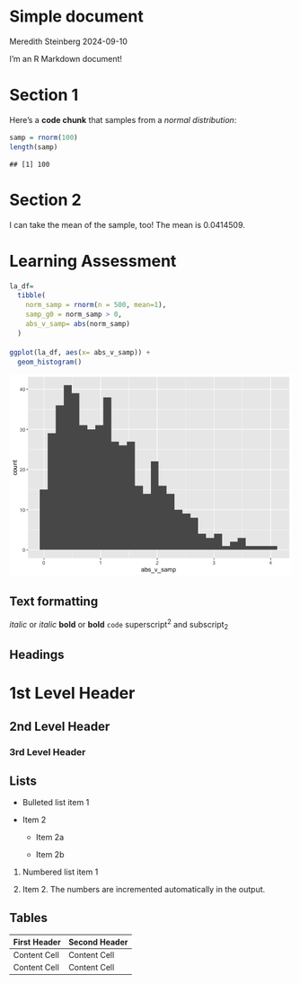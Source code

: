 Simple document
================
Meredith Steinberg
2024-09-10

I’m an R Markdown document!

# Section 1

Here’s a **code chunk** that samples from a *normal distribution*:

``` r
samp = rnorm(100)
length(samp)
```

    ## [1] 100

# Section 2

I can take the mean of the sample, too! The mean is 0.0414509.

# Learning Assessment

``` r
la_df=
  tibble(
    norm_samp = rnorm(n = 500, mean=1),
    samp_g0 = norm_samp > 0,
    abs_v_samp= abs(norm_samp)
  )

ggplot(la_df, aes(x= abs_v_samp)) + 
  geom_histogram()
```

![](p8105_hw1_ms6826_files/figure-gfm/la_chunk%20-1.png)<!-- -->

## Text formatting

*italic* or *italic* **bold** or **bold** `code` superscript<sup>2</sup>
and subscript<sub>2</sub>

## Headings

# 1st Level Header

## 2nd Level Header

### 3rd Level Header

## Lists

- Bulleted list item 1

- Item 2

  - Item 2a

  - Item 2b

1.  Numbered list item 1

2.  Item 2. The numbers are incremented automatically in the output.

## Tables

| First Header | Second Header |
|--------------|---------------|
| Content Cell | Content Cell  |
| Content Cell | Content Cell  |
